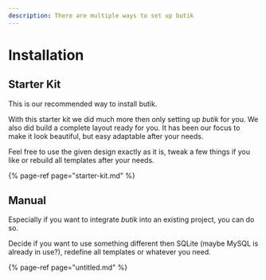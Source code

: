 ```yaml
---
description: There are multiple ways to set up butik
---
```


# Installation

## Starter Kit

This is our recommended way to install butik. 

With this starter kit we did much more then only setting up _butik_ for you. We also did build a complete layout ready for you. It has been our focus to make it look beautiful, but easy adaptable after your needs. 

Feel free to use the given design exactly as it is, tweak a few things if you like or rebuild all templates after your needs. 

{% page-ref page="starter-kit.md" %}

## Manual 

Especially if you want to integrate _butik_ into an existing project, you can do so. 

Decide if you want to use something different then SQLite \(maybe MySQL is already in use?\), redefine all templates or whatever you need. 

{% page-ref page="untitled.md" %}



